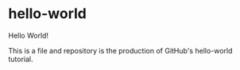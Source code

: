 # hello-world
Hello World!

This is a file and repository is the production of GitHub's hello-world tutorial.
